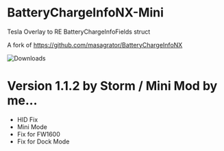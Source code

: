 # BatteryChargeInfoNX-Mini

Tesla Overlay to RE BatteryChargeInfoFields struct 

A fork of https://github.com/masagrator/BatteryChargeInfoNX

![Downloads](https://img.shields.io/github/downloads/Storm21CH/BatteryChargeInfoNX-Mini/total)

# Version 1.1.2 by Storm / Mini Mod by me...

- HID Fix
- Mini Mode
- Fix for FW1600
- Fix for Dock Mode
